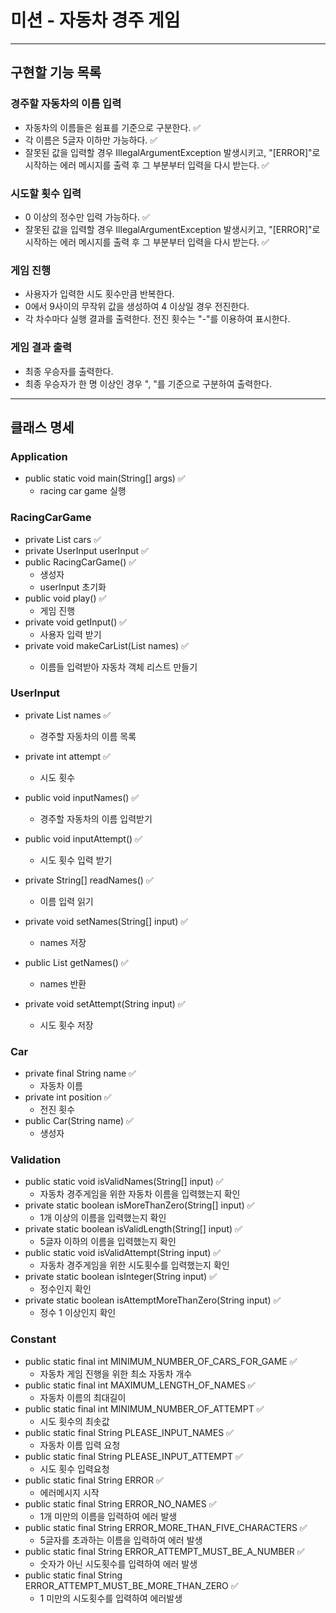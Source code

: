 # 미션 - 자동차 경주 게임

---

## 구현할 기능 목록

### 경주할 자동차의 이름 입력

- 자동차의 이름들은 쉼표를 기준으로 구분한다. ✅
- 각 이름은 5글자 이하만 가능하다. ✅
- 잘못된 값을 입력할 경우 IllegalArgumentException 발생시키고, "[ERROR]"로 시작하는 에러 메시지를 출력 후 그 부분부터 입력을 다시 받는다. ✅

### 시도할 횟수 입력

- 0 이상의 정수만 입력 가능하다. ✅
- 잘못된 값을 입력할 경우 IllegalArgumentException 발생시키고, "[ERROR]"로 시작하는 에러 메시지를 출력 후 그 부분부터 입력을 다시 받는다. ✅

### 게임 진행

- 사용자가 입력한 시도 횟수만큼 반복한다.
- 0에서 9사이의 무작위 값을 생성하여 4 이상일 경우 전진한다.
- 각 차수마다 실행 결과를 출력한다. 전진 횟수는 "-"를 이용하여 표시한다.

### 게임 결과 출력

- 최종 우승자를 출력한다.
- 최종 우승자가 한 명 이상인 경우 ", "를 기준으로 구분하여 출력한다.

---

## 클래스 명세

### Application

- public static void main(String[] args) ✅
    * racing car game 실행

### RacingCarGame

- private List<Car> cars ✅
- private UserInput userInput ✅
- public RacingCarGame() ✅
    * 생성자
    * userInput 초기화
- public void play() ✅
    * 게임 진행
- private void getInput() ✅
    * 사용자 입력 받기
- private void makeCarList(List<String> names) ✅
    * 이름들 입력받아 자동차 객체 리스트 만들기

### UserInput

- private List<String> names ✅
    * 경주할 자동차의 이름 목록
- private int attempt ✅
    * 시도 횟수

- public void inputNames() ✅
    * 경주할 자동차의 이름 입력받기
- public void inputAttempt() ✅
    * 시도 횟수 입력 받기
- private String[] readNames() ✅
    * 이름 입력 읽기
- private void setNames(String[] input) ✅
    * names 저장
- public List<String> getNames() ✅
    * names 반환
- private void setAttempt(String input) ✅
    * 시도 횟수 저장

### Car

- private final String name ✅
    * 자동차 이름
- private int position ✅
    * 전진 횟수
- public Car(String name) ✅
    * 생성자

### Validation

- public static void isValidNames(String[] input) ✅
    * 자동차 경주게임을 위한 자동차 이름을 입력했는지 확인
- private static boolean isMoreThanZero(String[] input) ✅
    * 1개 이상의 이름을 입력했는지 확인
- private static boolean isValidLength(String[] input) ✅
    * 5글자 이하의 이름을 입력했는지 확인
- public static void isValidAttempt(String input) ✅
    * 자동차 경주게임을 위한 시도횟수를 입력했는지 확인
- private static boolean isInteger(String input) ✅
    * 정수인지 확인
- private static boolean isAttemptMoreThanZero(String input) ✅
    * 정수 1 이상인지 확인

### Constant

- public static final int MINIMUM_NUMBER_OF_CARS_FOR_GAME ✅
    * 자동차 게임 진행을 위한 최소 자동차 개수
- public static final int MAXIMUM_LENGTH_OF_NAMES ✅
    * 자동차 이름의 최대길이
- public static final int MINIMUM_NUMBER_OF_ATTEMPT ✅
    * 시도 횟수의 최솟값
- public static final String PLEASE_INPUT_NAMES ✅
    * 자동차 이름 입력 요청
- public static final String PLEASE_INPUT_ATTEMPT ✅
    * 시도 횟수 입력요청
- public static final String ERROR ✅
    * 에러메시지 시작
- public static final String ERROR_NO_NAMES ✅
    * 1개 미만의 이름을 입력하여 에러 발생
- public static final String ERROR_MORE_THAN_FIVE_CHARACTERS ✅
    * 5글자를 초과하는 이름을 입력하여 에러 발생
- public static final String ERROR_ATTEMPT_MUST_BE_A_NUMBER ✅
    * 숫자가 아닌 시도횟수를 입력하여 에러 발생
- public static final String ERROR_ATTEMPT_MUST_BE_MORE_THAN_ZERO ✅
    * 1 미만의 시도횟수를 입력하여 에러발생
